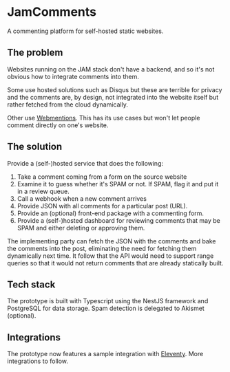 # JamComments

A commenting platform for self-hosted static websites.

## The problem

Websites running on the JAM stack don't have a backend, and so it's not obvious how to integrate comments into them.

Some use hosted solutions such as Disqus but these are terrible for privacy and the comments are, by design, not integrated into the website itself but rather fetched from the cloud dynamically.

Other use [Webmentions](https://github.com/aaronpk/webmention.io). This has its use cases but won't let people comment directly on one's website.

## The solution

Provide a (self-)hosted service that does the following:

1. Take a comment coming from a form on the source website
2. Examine it to guess whether it's SPAM or not. If SPAM, flag it and put it in a review queue.
3. Call a webhook when a new comment arrives
4. Provide JSON with all comments for a particular post (URL).
5. Provide an (optional) front-end package with a commenting form.
6. Provide a (self-)hosted dashboard for reviewing comments that may be SPAM and either deleting or approving them.

The implementing party can fetch the JSON with the comments and bake the comments into the post, eliminating the need for fetching them dynamically next time. It follow that the API would need to support range queries so that it would not return comments that are already statically built.

## Tech stack

The prototype is built with Typescript using the NestJS framework and PostgreSQL for data storage. Spam detection is delegated to Akismet (optional).

## Integrations

The prototype now features a sample integration with [Eleventy](https://www.11ty.dev/). More integrations to follow.
